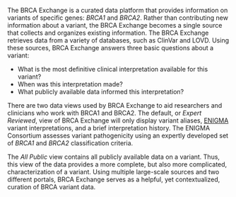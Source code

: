 The BRCA Exchange is a curated data platform that provides information on variants of specific genes: _BRCA1_ and _BRCA2_. Rather than contributing new information about a variant, the BRCA Exchange becomes a single source that collects and organizes existing information. The BRCA Exchange retrieves data from a variety of databases, such as ClinVar and LOVD. Using these sources, BRCA Exchange answers three basic questions about a variant:

* What is the most definitive clinical interpretation available for this variant?
* When was this interpretation made?
* What publicly available data informed this interpretation?

There are two data views used by BRCA Exchange to aid researchers and clinicians who work with BRCA1 and BRCA2. The default, or _Expert Reviewed_, view of BRCA Exchange will only display variant aliases, [ENIGMA](/what-is-enigma-and-how-does-it-determine-variant-classifications.md) variant interpretations, and a brief interpretation history. The ENIGMA Consortium assesses variant pathogenicity using an expertly developed set of _BRCA1_ and _BRCA2_ classification criteria.
 
The _All Public_ view contains all publicly available data on a variant. Thus, this view of the data provides a more complete, but also more complicated, characterization of a variant. Using multiple large-scale sources and two different portals, BRCA Exchange serves as a helpful, yet contextualized, curation of BRCA variant data.

